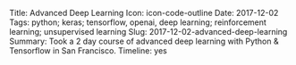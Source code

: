 Title: Advanced Deep Learning
Icon: icon-code-outline
Date: 2017-12-02
Tags: python; keras; tensorflow, openai, deep learning; reinforcement learning; unsupervised learning
Slug: 2017-12-02-advanced-deep-learning
Summary: Took a 2 day course of advanced deep learning with Python & Tensorflow in San Francisco.
Timeline: yes
